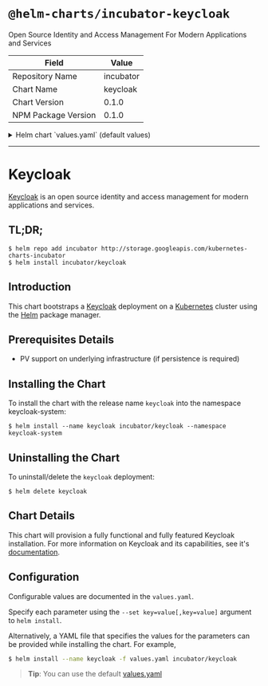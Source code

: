 # `@helm-charts/incubator-keycloak`

Open Source Identity and Access Management For Modern Applications and Services

| Field               | Value     |
| ------------------- | --------- |
| Repository Name     | incubator |
| Chart Name          | keycloak  |
| Chart Version       | 0.1.0     |
| NPM Package Version | 0.1.0     |

<details>

<summary>Helm chart `values.yaml` (default values)</summary>

```yaml
image:
  ## Keycloak image.
  ##
  repository: jboss/keycloak

  ## keycloak image version.
  ## ref: https://hub.docker.com/r/jboss/keycloak/tags/
  ##
  tag: 3.3.0.Final

  ## Specify a imagePullPolicy: 'Always' if imageTag is 'latest', else set to 'IfNotPresent'.
  ## ref: https://kubernetes.io/docs/user-guide/images/#pre-pulling-image
  ##
  pullPolicy: IfNotPresent

keycloak:
  ## First keycloak username
  ## This user has full admin access
  username: keycloak

  ## Keycloak Password for the first user.
  ## If not set, a random 10 characters password will be used.
  ##
  # password: keycloak

  ## Keycloak logging level
  loglevel: INFO

  ## Configure resource requests and limits.
  ## ref: https://kubernetes.io/docs/user-guide/compute-resources/
  ##
  resources:
    # limits:
    #   cpu: "100m"
    #   memory: "1024Mi"
    # requests:
    #   cpu: "100m"
    #   memory: "1024Mi"

  ## Ingress configuration.
  ## ref: https://kubernetes.io/docs/user-guide/ingress/
  ##
  ingress:
    ## Enable Ingress.
    ##
    enabled: false

    ## Annotations to be added to the ingress.
    ##
    # annotations:
    #   kubernetes.io/ingress.class: nginx
    #   kubernetes.io/tls-acme: 'true'

    ## Hostnames.
    ## Must be provided if Ingress is enabled.
    ##
    hostname: keycloak.example.com

    ## TLS configuration.
    ## Secrets must be manually created in the namespace.
    ##
    # tls:
    # - secretName: keycloak.example.com-tls
    #   hosts:
    #   - keycloak.example.com
    #
    #
  service:
    # annotations:
    #   service.beta.kubernetes.io/aws-load-balancer-internal: "0.0.0.0/0"
    # labels:
    #   key: value

    ## ServiceType
    ## ref: https://kubernetes.io/docs/user-guide/services/#publishing-services---service-types
    ##
    type: ClusterIP

    ## nodePort port number
    ## Is not required, but allows for static port assignment with
    ## serviceType NodePort.
    ## Default: nil
    # nodePort: 30000

    port: 80

postgresql:
  ### PostgreSQL User to create.
  ##
  postgresUser: keycloak

  ## PostgreSQL Password for the new user.
  ## If not set, a random 10 characters password will be used.
  ##
  # postgresPassword: keycloak

  ## PostgreSQL Database to create.
  ##
  postgresDatabase: keycloak

  ## Persistent Volume Storage configuration.
  ## ref: https://kubernetes.io/docs/user-guide/persistent-volumes
  ##
  persistence:
    ## Enable PostgreSQL persistence using Persistent Volume Claims.
    ##
    enabled: true
```

</details>

---

# Keycloak

[Keycloak](http://www.keycloak.org/) is an open source identity and access management for modern applications and services.

## TL;DR;

```console
$ helm repo add incubator http://storage.googleapis.com/kubernetes-charts-incubator
$ helm install incubator/keycloak
```

## Introduction

This chart bootstraps a [Keycloak](http://www.keycloak.org/) deployment on a [Kubernetes](https://kubernetes.io) cluster using the [Helm](https://helm.sh) package manager.

## Prerequisites Details

- PV support on underlying infrastructure (if persistence is required)

## Installing the Chart

To install the chart with the release name `keycloak` into the namespace keycloak-system:

```console
$ helm install --name keycloak incubator/keycloak --namespace keycloak-system
```

## Uninstalling the Chart

To uninstall/delete the `keycloak` deployment:

```console
$ helm delete keycloak
```

## Chart Details

This chart will provision a fully functional and fully featured Keycloak installation.
For more information on Keycloak and its capabilities, see it's [documentation](http://www.keycloak.org/documentation.html).

## Configuration

Configurable values are documented in the `values.yaml`.

Specify each parameter using the `--set key=value[,key=value]` argument to `helm install`.

Alternatively, a YAML file that specifies the values for the parameters can be provided while installing the chart. For example,

```bash
$ helm install --name keycloak -f values.yaml incubator/keycloak
```

> **Tip**: You can use the default [values.yaml](values.yaml)
